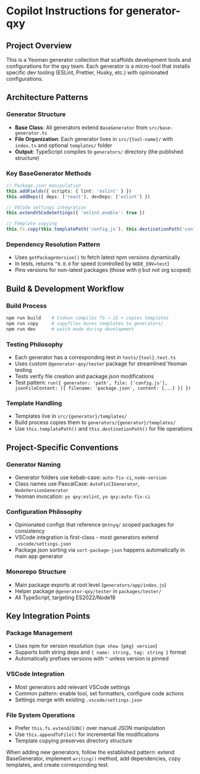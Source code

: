 # Copilot Instructions for generator-qxy

## Project Overview

This is a Yeoman generator collection that scaffolds development tools and configurations for the qxy team. Each generator is a micro-tool that installs specific dev tooling (ESLint, Prettier, Husky, etc.) with opinionated configurations.

## Architecture Patterns

### Generator Structure

- **Base Class**: All generators extend `BaseGenerator` from `src/base-generator.ts`
- **File Organization**: Each generator lives in `src/{tool-name}/` with `index.ts` and optional `templates/` folder
- **Output**: TypeScript compiles to `generators/` directory (the published structure)

### Key BaseGenerator Methods

```typescript
// Package.json manipulation
this.addFields({ scripts: { lint: 'eslint' } })
this.addDeps({ deps: ['react'], devDeps: ['eslint'] })

// VSCode settings integration
this.extendVSCodeSettings({ 'eslint.enable': true })

// Template copying
this.fs.copy(this.templatePath('config.js'), this.destinationPath('config.js'))
```

### Dependency Resolution Pattern

- Uses `getPackageVersion()` to fetch latest npm versions dynamically
- In tests, returns `^0.0.0` for speed (controlled by `NODE_ENV=test`)
- Pins versions for non-latest packages (those with `@` but not org scoped)

## Build & Development Workflow

### Build Process

```bash
npm run build    # tsdown compiles TS → JS + copies templates
npm run copy     # copyfiles moves templates to generators/
npm run dev      # watch mode during development
```

### Testing Philosophy

- Each generator has a corresponding test in `tests/{tool}.test.ts`
- Uses custom `@generator-qxy/tester` package for streamlined Yeoman testing
- Tests verify file creation and package.json modifications
- Test pattern: `run({ generator: 'path', file: ['config.js'], jsonFileContent: [{ filename: 'package.json', content: {...} }] })`

### Template Handling

- Templates live in `src/{generator}/templates/`
- Build process copies them to `generators/{generator}/templates/`
- Use `this.templatePath()` and `this.destinationPath()` for file operations

## Project-Specific Conventions

### Generator Naming

- Generator folders use kebab-case: `auto-fix-ci`, `node-version`
- Class names use PascalCase: `AutoFixCIGenerator`, `NodeVersionGenerator`
- Yeoman invocation: `yo qxy:eslint`, `yo qxy:auto-fix-ci`

### Configuration Philosophy

- Opinionated configs that reference `@ntnyq/` scoped packages for consistency
- VSCode integration is first-class - most generators extend `.vscode/settings.json`
- Package.json sorting via `sort-package-json` happens automatically in main app generator

### Monorepo Structure

- Main package exports at root level (`generators/app/index.js`)
- Helper package `@generator-qxy/tester` in `packages/tester/`
- All TypeScript, targeting ES2022/Node18

## Key Integration Points

### Package Management

- Uses npm for version resolution (`npm show {pkg} version`)
- Supports both string deps and `{ name: string, tag: string }` format
- Automatically prefixes versions with `^` unless version is pinned

### VSCode Integration

- Most generators add relevant VSCode settings
- Common pattern: enable tool, set formatters, configure code actions
- Settings merge with existing `.vscode/settings.json`

### File System Operations

- Prefer `this.fs.extendJSON()` over manual JSON manipulation
- Use `this.appendToFile()` for incremental file modifications
- Template copying preserves directory structure

When adding new generators, follow the established pattern: extend BaseGenerator, implement `writing()` method, add dependencies, copy templates, and create corresponding test.
